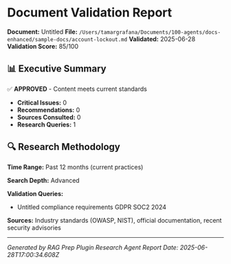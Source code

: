 # Document Validation Report

**Document:** Untitled
**File:** `/Users/tamargrafana/Documents/100-agents/docs-enhanced/sample-docs/account-lockout.md`
**Validated:** 2025-06-28
**Validation Score:** 85/100

## 📊 Executive Summary

✅ **APPROVED** - Content meets current standards

- **Critical Issues:** 0
- **Recommendations:** 0
- **Sources Consulted:** 0
- **Research Queries:** 1

## 🔍 Research Methodology

**Time Range:** Past 12 months (current practices)

**Search Depth:** Advanced

**Validation Queries:**
- Untitled compliance requirements GDPR SOC2 2024

**Sources:** Industry standards (OWASP, NIST), official documentation, recent security advisories

---

*Generated by RAG Prep Plugin Research Agent*
*Report Date: 2025-06-28T17:00:34.608Z*
